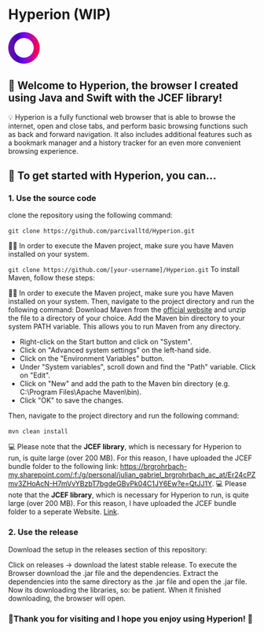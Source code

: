 # Hyperion (WIP) 
![Hyperion Icon](/images/iconLowRes.png) 

## 📣 Welcome to Hyperion, the browser I created using Java and Swift with the JCEF library!

💡 Hyperion is a fully functional web browser that is able to browse the internet, open and close tabs, and perform basic browsing functions such as back and forward navigation. It also includes additional features such as a bookmark manager and a history tracker for an even more convenient browsing experience.

## 🚀 To get started with Hyperion, you can...

### 1. Use the source code

clone the repository using the following command:

 ``` git clone https://github.com/parcivalltd/Hyperion.git ```

🧑‍💼 In order to execute the Maven project, make sure you have Maven installed on your system. 

``` git clone https://github.com/[your-username]/Hyperion.git ```
To install Maven, follow these steps:

🧑‍💼 In order to execute the Maven project, make sure you have Maven installed on your system. Then, navigate to the project directory and run the following command:
Download Maven from the [official website](https://maven.apache.org/download.cgi) and unzip the file to a directory of your choice.
Add the Maven bin directory to your system PATH variable. This allows you to run Maven from any directory.

- Right-click on the Start button and click on "System".
- Click on "Advanced system settings" on the left-hand side.
- Click on the "Environment Variables" button.
- Under "System variables", scroll down and find the "Path" variable. Click on "Edit".
- Click on "New" and add the path to the Maven bin directory (e.g. C:\Program Files\Apache Maven\bin).
- Click "OK" to save the changes.

Then, navigate to the project directory and run the following command:

```mvn clean install```

💻 Please note that the **JCEF library**, which is necessary for Hyperion to run, is quite large (over 200 MB). For this reason, I have uploaded the JCEF bundle folder to the following link: https://brgrohrbach-my.sharepoint.com/:f:/g/personal/julian_gabriel_brgrohrbach_ac_at/Er24cPZmv3ZHoAcN-H7mVvYBzbT7bgdeGBvPk04C1JY6Ew?e=QtJJ1Y.
💻 Please note that the **JCEF library**, which is necessary for Hyperion to run, is quite large (over 200 MB). For this reason, I have uploaded the JCEF bundle folder to a seperate Website. [Link]([https://brgrohrbach-my.sharepoint.com/:f:/g/personal/julian_gabriel_brgrohrbach_ac_at/EjBz9_OHVzFAnBWIZEzkplwBrfRKGGiiM_st_b3SbRC6tQ?e=po7Zgq](https://brgrohrbach-my.sharepoint.com/:f:/g/personal/julian_gabriel_brgrohrbach_ac_at/EoyLsiPhZ0VJu-ezrjLaFOQBI876MefFz9rurw7XAVY38g?e=pRcIGs)).

### 2. Use the release

Download the setup in the releases section of this repository:

Click on releases -> download the latest stable release.
To execute the Browser download the .jar file and the dependencies. Extract the dependencies into the same directory as the .jar file and open the .jar file. Now its downloading the libraries, so: be patient. When it finished downloading, the browser will open.

### 🙏Thank you for visiting and I hope you enjoy using Hyperion! 🙏
